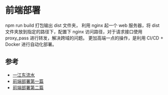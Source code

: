 # 前端部署

npm run build 打包输出 dist 文件夹， 利用 nginx 起一个 web 服务器，将 dist 文件夹放到指定的路径下，配置下 nginx 访问路径，对于请求接口使用 proxy_pass 进行转发，解决跨域的问题。
更加高端一点的操作，是利用 CI/CD + Docker 进行自动化部署。

## 参考

- [一江东流水](https://juejin.cn/post/7316202725330796571)
- [前端部署第一篇](https://juejin.cn/post/7090745808428990472)
- [前端部署第二篇](https://juejin.cn/post/7250083673189253176)
